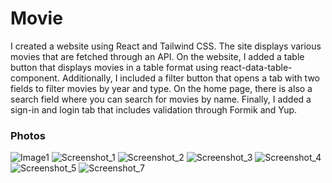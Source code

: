 <h1>Movie</h1>
<p>I created a website using React and Tailwind CSS. The site displays various movies that are fetched through an API. On the website, I added a table button that displays movies in a table format using react-data-table-component. Additionally, I included a filter button that opens a tab with two fields to filter movies by year and type. On the home page, there is also a search field where you can search for movies by name. Finally, I added a sign-in and login tab that includes validation through Formik and Yup.</p>
<h3>Photos</h3>

![Image1](https://github.com/ayushkumarY/Movie/assets/109496307/f3a23137-8d2b-4b0b-841e-a27440e91fb3)
![Screenshot_1](https://github.com/ayushkumarY/Movie/assets/109496307/00001a43-7f56-41d8-ad1c-deb332d04d14)
![Screenshot_2](https://github.com/ayushkumarY/Movie/assets/109496307/7e020bb1-702a-4b5d-b56d-2cf98a2fa44b)
![Screenshot_3](https://github.com/ayushkumarY/Movie/assets/109496307/c00e62ba-21e8-4470-97f1-f6f46c3b8d10)
![Screenshot_4](https://github.com/ayushkumarY/Movie/assets/109496307/45d9c966-d5e5-4685-aad0-0a2c7e0f5311)
![Screenshot_5](https://github.com/ayushkumarY/Movie/assets/109496307/612612d2-0986-4fe9-95e2-6d756341de6b)
![Screenshot_7](https://github.com/ayushkumarY/Movie/assets/109496307/3f548f7e-215b-4df5-8dd2-802b6b39ec23)
